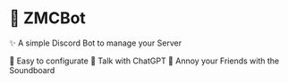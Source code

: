 # 🤖 ZMCBot
✨ A simple Discord Bot to manage your Server

🔹 Easy to configurate
🔹 Talk with ChatGPT
🔹 Annoy your Friends with the Soundboard

